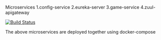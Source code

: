 Microservices
1.config-service
2.eureka-server
3.game-service
4.zuul-apigateway


[![Build Status](https://travis-ci.org/Ankiitaa/microservicedemo.svg?branch=master)](https://travis-ci.org/Ankiitaa/microservicedemo)




The above microservices are deployed together using docker-compose
